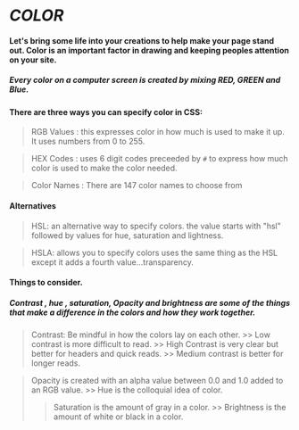 # *COLOR*

#### Let's bring some life into your creations to help make your page stand out. Color is an important factor in drawing and keeping peoples attention on your site. 

##### Every color on a computer screen is created by mixing RED, GREEN and Blue. 

#### There are three ways you can specify color in CSS: 
> RGB Values
    : this expresses color in how much is used to make it up. It uses numbers from 0 to 255.

> HEX Codes
    : uses 6 digit codes preceeded by `#` to express how much color is used to make the color needed. 

> Color Names
    : There are 147 color names to choose from

#### Alternatives
> HSL: an alternative way to specify colors. the value starts with "hsl" followed by values for hue, saturation and lightness.

> HSLA: allows you to specify colors uses the same thing as the HSL except it adds a fourth value...transparency. 

#### Things to consider.

##### *Contrast* , *hue* , *saturation*, *Opacity* and *brightness* are some of the things that make a difference in the colors and how they work together. 
> Contrast: Be mindful in how the colors lay on each other. 
    >> Low contrast is more difficult to read. 
    >> High Contrast is very clear but better for headers and quick reads.
    >> Medium contrast is better for longer reads. 

> Opacity is created with an alpha value between 0.0 and 1.0 added to an RGB value. 
    >> Hue is the colloquial idea of color.
   >> Saturation is the amount of gray in a color. 
    >> Brightness is the amount of white or black in a color. 


